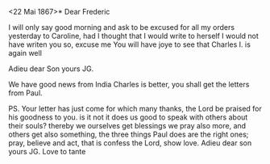  <22 Mai 1867>*
Dear Frederic

I will only say good morning and ask to be excused for all my orders yesterday to Caroline, had I thought that I would write to herself I would not have writen you so, excuse me You will have joye to see that Charles I. is again well

 Adieu dear Son
 yours JG.

We have good news from India Charles is better, you shall get the letters from Paul.

PS. Your letter has just come for which many thanks, the Lord be praised for his goodness to you. is it not it does us good to speak with others about their souls? thereby we ourselves get blessings we pray also more, and others get also something, the three things Paul does are the right ones; pray, believe and act, that is confess the Lord, show love. 
Adieu dear son
 yours JG. Love to tante
